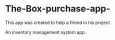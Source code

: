 # The-Box-purchase-app-
This app was created to help a friend in his project

An inventory management system app. 
